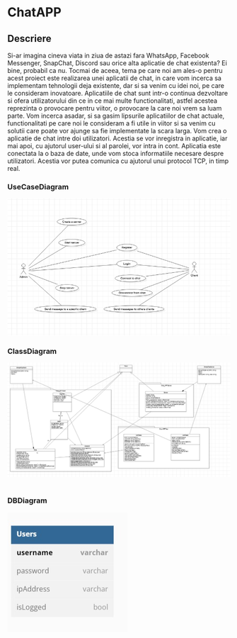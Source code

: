 # ChatAPP

## Descriere
Si-ar imagina cineva viata in ziua de astazi fara WhatsApp, Facebook Messenger, SnapChat, Discord sau orice alta aplicatie de chat existenta? Ei bine, probabil ca nu. Tocmai de aceea, tema pe care noi am ales-o pentru acest proiect este realizarea unei aplicatii de chat, in care vom incerca sa implementam tehnologii deja existente, dar si sa venim cu idei noi, pe care le consideram inovatoare. Aplicatiile de chat sunt intr-o continua dezvoltare si ofera utilizatorului din ce in ce mai multe functionalitati, astfel acestea reprezinta o provocare pentru viitor, o provocare la care noi vrem sa luam parte. Vom incerca asadar, si sa gasim lipsurile aplicatiilor de chat actuale, functionalitati pe care noi le consideram a fi utile in viitor si sa venim cu solutii care poate vor ajunge sa fie implementate la scara larga.
Vom crea o aplicatie de chat intre doi utilizatori. Acestia se vor inregistra in aplicatie, iar mai apoi, cu ajutorul user-ului si al parolei, vor intra in cont. Aplicatia este conectata la o baza de date, unde vom stoca informatiile necesare despre utilizatori. Acestia vor putea comunica cu ajutorul unui protocol TCP, in timp real.


### UseCaseDiagram
![alt text](useCaseDiagram.png)
<br>
### ClassDiagram
![alt text](classDiagram.png)
<br>
<br>
### DBDiagram
![alt text](databaseDiagram.jpg)
<br>
